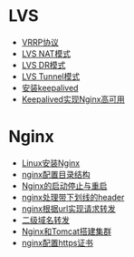 # LVS
- <a href="../../pages/JavaWeb/LB/LVS/VRRP协议.md">VRRP协议</a>
- <a href="../../pages/JavaWeb/LB/LVS/LVS_NAT模式.md">LVS NAT模式</a>
- <a href="../../pages/JavaWeb/LB/LVS/LVS_DR模式.md">LVS DR模式</a>
- <a href="../../pages/JavaWeb/LB/LVS/LVS_Tunnel模式.md">LVS Tunnel模式</a>
- <a href="../../pages/JavaWeb/LB/LVS/安装keepalived.md">安装keepalived</a>
- <a href="../../pages/JavaWeb/LB/LVS/Keepalived实现Nginx高可用.md">Keepalived实现Nginx高可用</a>

# Nginx
- <a href="../../pages/JavaWeb/LB/Nginx/Linux安装Nginx.md">Linux安装Nginx</a>
- <a href="../../pages/JavaWeb/LB/Nginx/nginx配置目录结构.md">nginx配置目录结构</a>
- <a href="../../pages/JavaWeb/LB/Nginx/Nginx的启动停止与重启.md">Nginx的启动停止与重启</a>
- <a href="../../pages/JavaWeb/LB/Nginx/nginx处理带下划线的header.md">nginx处理带下划线的header</a>
- <a href="../../pages/JavaWeb/LB/Nginx/nginx根据url实现请求转发.md">nginx根据url实现请求转发</a>
- <a href="../../pages/JavaWeb/LB/Nginx/二级域名转发.md">二级域名转发</a>
- <a href="../../pages/JavaWeb/LB/Nginx/Nginx和Tomcat搭建集群.md">Nginx和Tomcat搭建集群</a>
- <a href="../../pages/JavaWeb/LB/Nginx/nginx配置https证书.md">nginx配置https证书</a>

